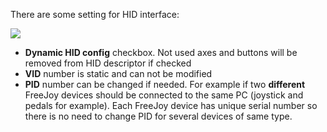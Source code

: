 There are some setting for HID interface:

<img src="https://b.radikal.ru/b07/2002/ae/193afebe2ea8.png">

* **Dynamic HID config** checkbox. Not used axes and buttons will be removed from HID descriptor if checked
* **VID** number is static and can not be modified
* **PID** number can be changed if needed. For example if two **different** FreeJoy devices should be connected to the same PC (joystick and pedals for example). Each FreeJoy device has unique serial number so there is no need to change PID for several devices of same type.